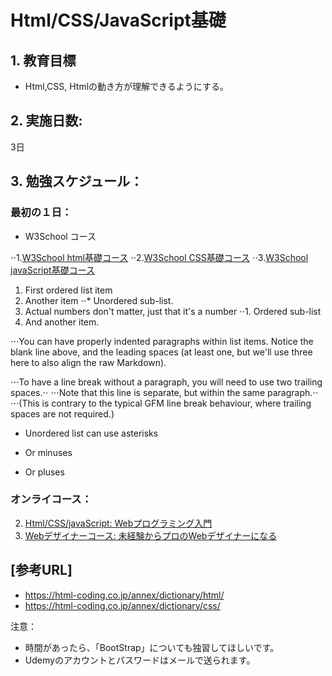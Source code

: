 # Html/CSS/JavaScript基礎

## 1. 教育目標
- Html,CSS, Htmlの動き方が理解できるようにする。

## 2. 実施日数:
3日

## 3. 勉強スケジュール：
### 最初の１日：
- W3School コース

⋅⋅1.[W3School html基礎コース](https://www.w3schools.com/html/default.asp)
⋅⋅2.[W3School CSS基礎コース](https://www.w3schools.com/css/default.asp)
⋅⋅3.[W3School javaScript基礎コース](https://www.w3schools.com/js/default.asp)

1. First ordered list item
2. Another item
⋅⋅* Unordered sub-list. 
1. Actual numbers don't matter, just that it's a number
⋅⋅1. Ordered sub-list
4. And another item.

⋅⋅⋅You can have properly indented paragraphs within list items. Notice the blank line above, and the leading spaces (at least one, but we'll use three here to also align the raw Markdown).

⋅⋅⋅To have a line break without a paragraph, you will need to use two trailing spaces.⋅⋅
⋅⋅⋅Note that this line is separate, but within the same paragraph.⋅⋅
⋅⋅⋅(This is contrary to the typical GFM line break behaviour, where trailing spaces are not required.)

* Unordered list can use asterisks
- Or minuses
+ Or pluses

### オンライコース：
2. [Html/CSS/javaScript: Webプログラミング入門](https://www.udemy.com/course/html-css-js/learn/lecture/7965502?start=705#overview)
3. [Webデザイナーコース:  未経験からプロのWebデザイナーになる](https://www.udemy.com/course/web-design-master/learn/lecture/3864458?start=0#overview)

## [参考URL]
- https://html-coding.co.jp/annex/dictionary/html/
- https://html-coding.co.jp/annex/dictionary/css/

注意：
- 時間があったら、「BootStrap」についても独習してほしいです。
- Udemyのアカウントとパスワードはメールで送られます。

